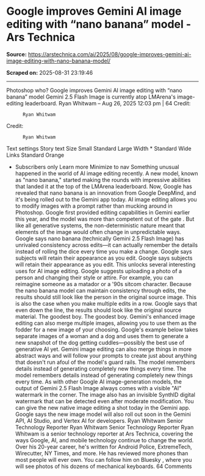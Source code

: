 # Google improves Gemini AI image editing with “nano banana” model - Ars Technica

**Source:** https://arstechnica.com/ai/2025/08/google-improves-gemini-ai-image-editing-with-nano-banana-model/

**Scraped on:** 2025-08-31 23:19:46

---

Photoshop who?
Google improves Gemini AI image editing with “nano banana” model
Gemini 2.5 Flash Image is currently atop LMArena's image-editing leaderboard.
Ryan Whitwam
–
Aug 26, 2025 12:03 pm
|
64
Credit:

          
          Ryan Whitwam
Credit:

          
          Ryan Whitwam
Text
        settings
Story text
Size
Small
Standard
Large
Width
*
Standard
Wide
Links
Standard
Orange
* Subscribers only
Learn more
Minimize to nav
Something unusual happened in the world of AI image editing recently. A new model, known as "nano banana," started making the rounds with impressive abilities that landed it at the top of the LMArena leaderboard. Now, Google has
revealed
that nano banana is an innovation from Google DeepMind, and it's being rolled out to the Gemini app today.
AI image editing allows you to modify images with a prompt rather than mucking around in Photoshop. Google first provided editing capabilities in Gemini earlier this year, and the model was
more than competent out of the gate
. But like all generative systems, the non-deterministic nature meant that elements of the image would often change in unpredictable ways. Google says nano banana (technically Gemini 2.5 Flash Image) has unrivaled consistency across edits—it can actually remember the details instead of rolling the dice every time you make a change.
Google says subjects will retain their appearance as you edit.
Google says subjects will retain their appearance as you edit.
This unlocks several interesting uses for AI image editing. Google suggests uploading a photo of a person and changing their style or attire. For example, you can reimagine someone as a matador or a '90s sitcom character. Because the nano banana model can maintain consistency through edits, the results should still look like the person in the original source image. This is also the case when you make multiple edits in a row. Google says that even down the line, the results should look like the original source material.
The goodest boy.
The goodest boy.
Gemini's enhanced image editing can also merge multiple images, allowing you to use them as the fodder for a new image of your choosing. Google's example below takes separate images of a woman and a dog and uses them to generate a new snapshot of the dog getting cuddles—possibly the best use of generative AI yet. Gemini image editing can also merge things in more abstract ways and will follow your prompts to create just about anything that doesn't run afoul of the model's guard rails.
The model remembers details instead of generating completely new things every time.
The model remembers details instead of generating completely new things every time.
As with other Google AI image-generation models, the output of Gemini 2.5 Flash Image always comes with a visible "AI" watermark in the corner. The image also has an invisible SynthID digital watermark that can be detected even after moderate modification.
You can give the new native image editing a shot today in the Gemini app. Google says the new image model will also roll out soon in the Gemini API, AI Studio, and Vertex AI for developers.
Ryan Whitwam
Senior Technology Reporter
Ryan Whitwam
Senior Technology Reporter
Ryan Whitwam is a senior technology reporter at Ars Technica, covering the ways Google, AI, and mobile technology continue to change the world. Over his 20-year career, he's written for Android Police, ExtremeTech, Wirecutter, NY Times, and more. He has reviewed more phones than most people will ever own. You can
follow him on Bluesky
, where you will see photos of his dozens of mechanical keyboards.
64 Comments